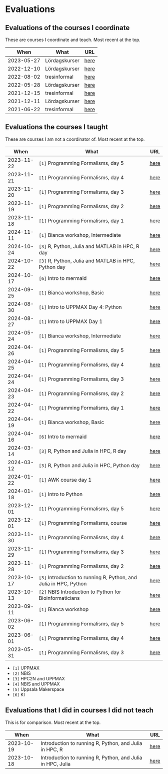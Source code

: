 # Evaluations

## Evaluations of the courses I coordinate

These are courses I coordinate and teach.
Most recent at the top.

When      |What                                                     |URL
----------|---------------------------------------------------------|-----
2023-05-27|Lördagskurser                                            |[here](https://github.com/uppsala-makerspace/loerdagskurser/blob/master/evaluations/20230527/results.md)
2022-12-10|Lördagskurser                                            |[here](https://github.com/uppsala-makerspace/loerdagskurser/blob/master/evaluations/20221210/results.md)
2022-08-02|tresinformal                                             |[here](https://github.com/tresinformal/drakkar/blob/master/doc/20220802_tresinformal_evaluation.md)
2022-05-28|Lördagskurser                                            |[here](https://github.com/uppsala-makerspace/loerdagskurser/blob/master/evaluations/20220528/results.md)
2021-12-15|tresinformal                                             |[here](https://github.com/tresinformal/drakkar/blob/master/doc/20211215_tresinformal_evaluation.md)
2021-12-11|Lördagskurser                                            |[here](https://github.com/uppsala-makerspace/loerdagskurser/blob/master/evaluations/20211211/20211211.md)
2021-06-22|tresinformal                                             |[here](https://github.com/tresinformal/drakkar/blob/master/doc/20210622_tresinformal_evaluation.md)

## Evaluations the courses I taught

These are courses I am not a coordinator of.
Most recent at the top.

When      |What                                                              |URL
----------|------------------------------------------------------------------|----------------------------------------
2023-11-22|`[1]` Programming Formalisms, day 5                               |[here](https://uppmax.github.io/programming_formalisms/evaluations/2024_autumn/20241122/)
2023-11-21|`[1]` Programming Formalisms, day 4                               |[here](https://uppmax.github.io/programming_formalisms/evaluations/2024_autumn/20241121/)
2023-11-20|`[1]` Programming Formalisms, day 3                               |[here](https://uppmax.github.io/programming_formalisms/evaluations/2024_autumn/20241120/)
2023-11-19|`[1]` Programming Formalisms, day 2                               |[here](https://uppmax.github.io/programming_formalisms/evaluations/2024_autumn/20241119/)
2023-11-18|`[1]` Programming Formalisms, day 1                               |[here](https://uppmax.github.io/programming_formalisms/evaluations/2024_autumn/20241118/)
2024-11-11|`[1]` Bianca workshop, Intermediate                               |[here](https://github.com/UPPMAX/bianca_workshops/tree/main/evaluations/20241111)
2024-10-24|`[3]` R, Python, Julia and MATLAB in HPC, R day                   |[here](https://github.com/UPPMAX/R-python-julia-matlab-HPC/tree/main/evaluations/20241024)
2024-10-22|`[3]` R, Python, Julia and MATLAB in HPC, Python day              |[here](https://github.com/UPPMAX/R-python-julia-matlab-HPC/tree/main/evaluations/20241022)
2024-10-17|`[6]` Intro to mermaid                                            |[here](https://github.com/richelbilderbeek/lesson_mermaid/blob/master/evaluations/20241017/README.md)
2024-09-25|`[1]` Bianca workshop, Basic                                      |[here](https://github.com/UPPMAX/bianca_workshops/tree/main/evaluations/20240925)
2024-08-30|`[1]` Intro to UPPMAX Day 4: Python                               |[here](https://github.com/UPPMAX/uppmax_intro_python/blob/main/evaluations/20240830/README.md)
2024-08-27|`[1]` Intro to UPPMAX Day 1                                       |[here](https://github.com/UPPMAX/uppmax_intro_day_1/blob/main/evaluations/20240827/README.md)
2024-05-24|`[1]` Bianca workshop, Intermediate                               |[here](https://github.com/UPPMAX/bianca_workshops/tree/main/evaluations/20240524)
2024-04-26|`[1]` Programming Formalisms, day 5                               |[here](https://uppmax.github.io/programming_formalisms/evaluations/2024_summer/20240426/)
2024-04-25|`[1]` Programming Formalisms, day 4                               |[here](https://uppmax.github.io/programming_formalisms/evaluations/2024_summer/20240425/)
2024-04-24|`[1]` Programming Formalisms, day 3                               |[here](https://uppmax.github.io/programming_formalisms/evaluations/2024_summer/20240424/)
2024-04-23|`[1]` Programming Formalisms, day 2                               |[here](https://uppmax.github.io/programming_formalisms/evaluations/2024_summer/20240423/)
2024-04-22|`[1]` Programming Formalisms, day 1                               |[here](https://uppmax.github.io/programming_formalisms/evaluations/2024_summer/20240422/)
2024-04-19|`[1]` Bianca workshop, Basic                                      |[here](https://github.com/UPPMAX/bianca_workshops/tree/main/evaluations/20240419)
2024-04-16|`[6]` Intro to mermaid                                            |[here](https://github.com/richelbilderbeek/lesson_mermaid/blob/master/evaluations/20240416/README.md)
2024-03-14|`[3]` R, Python and Julia in HPC, R day                           |[here](https://github.com/UPPMAX/R-python-julia-matlab-HPC/raw/main/evaluations/20240314/Introduction%20to%20running%20R,%20Python,%20and%20Julia%20in%20HPC,%2012-14%20March%202024%20-%20DAY%203%20(R)%20(1-13).xlsx)
2024-03-12|`[3]` R, Python and Julia in HPC, Python day                      |[here](https://github.com/UPPMAX/R-python-julia-matlab-HPC/raw/main/evaluations/20240312/Introduction%20to%20running%20R,%20Python,%20and%20Julia%20in%20HPC,%2012-14%20March%202024%20-%20DAY%201%20(Python)(1-25).xlsx)
2024-01-22|`[1]` AWK course day 1                                            |[here](https://github.com/richelbilderbeek/awk_course/blob/master/evaluations/20240122/README.md)
2024-01-18|`[1]` Intro to Python                                             |[here](https://github.com/UPPMAX/uppmax_intro_python/blob/main/evaluations/2024_01/README.md)
2023-12-01|`[1]` Programming Formalisms, day 5                               |[here](https://uppmax.github.io/programming_formalisms/evaluations/2023_autumn/retrospective_results_day_5/)
2023-12-01|`[1]` Programming Formalisms, course                              |[here](https://uppmax.github.io/programming_formalisms/evaluations/2023_autumn/retrospective_results_course/)
2023-11-30|`[1]` Programming Formalisms, day 4                               |[here](https://uppmax.github.io/programming_formalisms/evaluations/2023_autumn/retrospective_results_day_4/)
2023-11-29|`[1]` Programming Formalisms, day 3                               |[here](https://uppmax.github.io/programming_formalisms/evaluations/2023_autumn/retrospective_results_day_3/)
2023-11-28|`[1]` Programming Formalisms, day 2                               |[here](https://uppmax.github.io/programming_formalisms/evaluations/2023_autumn/retrospective_results_day_2/)
2023-10-17|`[3]` Introduction to running R, Python, and Julia in HPC, Python |[here](https://github.com/UPPMAX/R-python-julia-matlab-HPC/blob/main/evaluations/20231017/README.md)
2023-10-13|`[2]` NBIS Introduction to Python for Bioinformaticians           |[here](https://github.com/NBISweden/workshop-python/blob/ht23/evaluation/Intro%20to%20Python%202023%20evaluation.csv)
2023-09-11|`[1]` Bianca workshop                                             |[here](https://github.com/UPPMAX/bianca_workshops/tree/main/evaluations/20230911/README.md)
2023-06-02|`[1]` Programming Formalisms, day 5                               |[here](https://uppmax.github.io/programming_formalisms/evaluations/2023_summer/retro-day5.pdf)
2023-06-01|`[1]` Programming Formalisms, day 4                               |[here](https://uppmax.github.io/programming_formalisms/evaluations/2023_summer/retro-day4.pdf)
2023-05-31|`[1]` Programming Formalisms, day 3                               |[here](https://uppmax.github.io/programming_formalisms/evaluations/2023_summer/retro-day3.pdf)

- `[1]` UPPMAX
- `[2]` NBIS
- `[3]` HPC2N and UPPMAX
- `[4]` NBIS and UPPMAX
- `[5]` Uppsala Makerspace
- `[6]` KI

## Evaluations that I did in courses I did not teach

This is for comparison.
Most recent at the top.

When      |What                                                       |URL
----------|-----------------------------------------------------------|-----
2023-10-19|Introduction to running R, Python, and Julia in HPC, R     |[here](https://github.com/UPPMAX/R-python-julia-matlab-HPC/blob/main/evaluations/20231019/README.md)
2023-10-18|Introduction to running R, Python, and Julia in HPC, Julia |[here](https://github.com/UPPMAX/R-python-julia-matlab-HPC/blob/main/evaluations/20231018/README.md)
